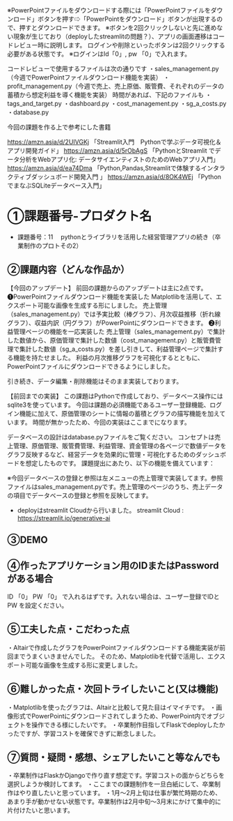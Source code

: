 ※PowerPointファイルをダウンロードする際には「PowerPointファイルをダウンロード」ボタンを押す⇨「PowerPointをダウンロード」ボタンが出現するので、押すとダウンロードできます。
※ボタンを2回クリックしないと先に進めない現象が生じており（deployしたstreamlitの問題？）、アプリの画面遷移はコードレビュー時に説明します。
ログインや削除といったボタンは2回クリックする必要がある状態です。
※ログインはId「0」, pw 「0」で入れます。

コードレビューで使用するファイルは次の通りです
・sales_management.py（今週でPowerPointファイルダウンロード機能を実装）
・profit_management.py（今週で売上、売上原価、販管費、それぞれのデータの蓄積から想定利益を導く機能を実装）
時間があれば、下記のファイルも
・tags_and_target.py
・dashboard.py
・cost_management.py
・sg_a_costs.py
・database.py

今回の課題を作る上で参考にした書籍

https://amzn.asia/d/2UIVGKj
「Streamlit入門　Pythonで学ぶデータ可視化＆アプリ開発ガイド」
https://amzn.asia/d/5rObAgS
「PythonとStreamlit でデータ分析をWebアプリ化: データサイエンティストのためのWebアプリ入門」
https://amzn.asia/d/ea74Dma
「Python,Pandas,Streamlitで体験するインタラクティブダッシュボード開発入門 」
https://amzn.asia/d/8OK4WEj
「PythonでまなぶSQLiteデータベース入門」


# ①課題番号-プロダクト名

- 課題番号：11 　pythonとライブラリを活用した経営管理アプリの続き（卒業制作のプロトその2）

## ②課題内容（どんな作品か）
【今回のアップデート】
前回の課題からのアップデートは主に2点です。
❶PowerPointファイルダウンロード機能を実装した
Matplotlibを活用して、エクスポート可能な画像を生成する形にしました。
売上管理（sales_management.py）では予実比較（棒グラフ）、月次収益推移（折れ線グラフ）、収益内訳（円グラフ）がPowerPointにダウンロードできます。
❷利益管理ページの機能を一応実装した
売上管理（sales_management.py）で集計した数値から、原価管理で集計した数値（cost_management.py）と販管費管理で集計した数値（sg_a_costs.py）を差し引きして、利益管理ページで集計する機能を持たせました。
利益の月次推移グラフを可視化するとともに、PowerPointファイルにダウンロードできるようにしました。

引き続き、データ編集・削除機能はそのまま実装しております。

【前回までの実装】
この課題はPythonで作成しており、データベース操作にはsqlite3を使っています。
今回は課題の必須機能であるユーザー登録機能、ログイン機能に加えて、原価管理のシートに情報の蓄積とグラフの描写機能を加えています。
時間が無かったため、今回の実装はここまでになります。

データベースの設計はdatabase.pyファイルをご覧ください。
コンセプトは売上管理、原価管理、販管費管理、利益管理、資金管理の各ページで数値データをグラフ反映するなど、経営データを効果的に管理・可視化するためのダッシュボードを想定したものです。
課題提出にあたり、以下の機能を備えています：


※今回データベースの登録と参照は左メニューの売上管理で実装してます。参照ファイルはsales_management.pyです。売上管理のページのうち、売上データの項目でデータベースの登録と参照を反映してます。

- deployはstreamlit Cloudから行いました。
streamlit Cloud : https://streamlit.io/generative-ai

## ③DEMO


## ④作ったアプリケーション用のIDまたはPasswordがある場合

ID  「0」
PW  「0」
で入れるはずです。入れない場合は、ユーザー登録でIDとPW を設定ください。 

## ⑤工夫した点・こだわった点
・Altairで作成したグラフをPowerPointファイルダウンロードする機能実装が前回までうまくいきませんでした。
そのため、Matplotlibを代替で活用し、エクスポート可能な画像を生成する形に変更しました。

## ⑥難しかった点・次回トライしたいこと(又は機能)
・Matplotlibを使ったグラフは、Altairと比較して見た目はイマイチです。
・画像形式でPowerPointにダウンロードされてしまうため、PowerPoint内でオブジェクトを操作できる様にしたいです。
・卒業制作目指してFlaskでdeployしたかったですが、学習コストを確保できずに断念しました。

## ⑦質問・疑問・感想、シェアしたいこと等なんでも

・卒業制作はFlaskかDjangoで作り直す想定です。学習コストの面からどちらを選択しようか検討してます。
・ここまでの課題制作を一旦白紙にして、卒業制作はやり直したいと思っています。
・1月〜2月上旬は仕事が繁忙時期のため、あまり手が動かせない状態です。卒業制作は2月中旬〜3月末にかけて集中的に片付けたいと思います。
